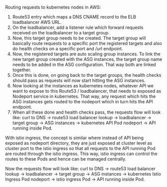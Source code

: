 Routing requests to kubernetes nodes in AWS:

1. Route53 entry which maps a DNS CNAME record to the ELB loadbalancer AWS URL.
2. On the loadbalancer, add a listener rule which forward requests received on the loadbalancer to a target group.
3. Now, this target group needs to be created. The target group will basically route requests to a specific port the registered targets and also do health checks on a specific port and /url endpoint. 
4. Now, the registered targets are auto scaling group instances. To link the new target group created with the ASG instances, the target group name needs to be added in the ASG configuration. That way both are linked together.
5. Once this is done, on going back to the target groups, the health checks should pass as requests will now start hitting the ASG instances.
6. Now looking at the instances as kubernetes nodes, whatever API we want to expose to this Route53 / loadbalancer, that needs to exposed as Nodeport service in kubernetes. That way, any request which hits the ASG instances gets routed to the nodeport which in turn hits the API endpoint.
7. When all these done and health checks pass, the requests flow will look like: curl to DNS -> route53 load balancer lookup -> loadbalancer -> target group -> ASG instances -> kubernetes API Pod nodeport -> API running inside Pod.

With istio ingress, the concept is similar where instead of API being exposed as nodeport directory, they are just exposed at cluster level as cluster port to the istio ingress so that all requests to the API running Pod are routed through the istio ingress. This way, istio ingress can control the routes to these Pods and hence can be managed centrally. 

Now the requests flow will look like:
curl to DNS -> route53 load balancer lookup -> loadbalancer -> target group -> ASG instances -> kubernetes Istio Ingress Pod nodeport -> istio ingress Pod -> API running inside Pod.
